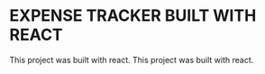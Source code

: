 # EXPENSE TRACKER BUILT WITH REACT

This project was built with react.
This project was built with react.





